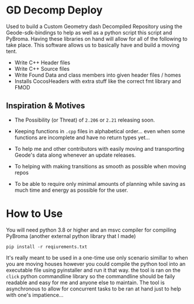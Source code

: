 # GD Decomp Deploy

Used to build a Custom Geometry dash Decompiled Repository using the Geode-sdk-bindings to help as well as a python script
this script and PyBroma. Having these libraries on hand will allow for all of the following to take place. This 
software allows us to basically have and build a moving tent. 

- Write C++ Header files
- Write C++ Source files
- Write Found Data and class members into given header files / homes 
- Installs CocosHeaders with extra stuff like the correct fmt library and FMOD


## Inspiration & Motives

- The Possibility (or Threat) of `2.206` or `2.21` releasing soon. 

- Keeping functions in `.cpp` files in alphabetical order... even when some functions are incomplete and have no return types yet...

- To help me and other contributors with easily moving and transporting Geode's data along whenever an update releases.

- To helping with making transitions as smooth as possible when moving repos

- To be able to require only minimal amounts of planning while saving as much time and energy as possible for the user.

# How to Use 

You will need python 3.8 or higher and an msvc compiler for compiling PyBroma (another external python library that I made)

```
pip install -r reqiurements.txt
```


It's really meant to be used in a one-time use only scenario simillar to when you are moving houses 
however you could compile the python tool into an executable file using pyinstaller and run it that way. 
the tool is ran on the `click` python commandline library so the commandline should be faily readable 
and easy for me and anyone else to maintain. The tool is asynchronous to allow for concurrent tasks to 
be ran at hand just to help with one's impatience...

